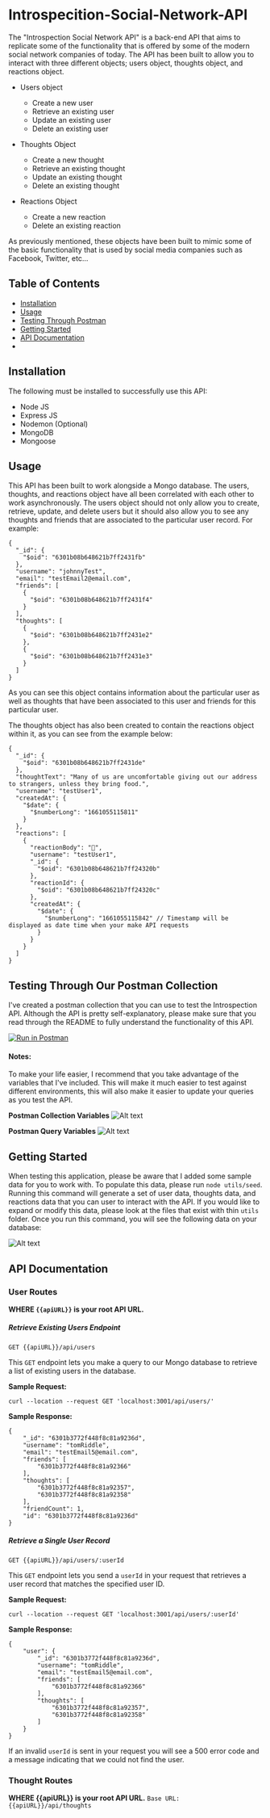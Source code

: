 # Introspecition-Social-Network-API

The "Introspection Social Network API" is a back-end API that aims to replicate some of the functionality that is offered by some of the modern social network companies of today. The API has been built to allow you to interact with three different objects; users object, thoughts object, and reactions object. 

* Users object
    * Create a new user
    * Retrieve an existing user
    * Update an existing user
    * Delete an existing user

* Thoughts Object
    * Create a new thought
    * Retrieve an existing thought
    * Update an existing thought
    * Delete an existing thought

* Reactions Object
    * Create a new reaction
    * Delete an existing reaction

As previously mentioned, these objects have been built to mimic some of the basic functionality that is used by social media companies such as Facebook, Twitter, etc... 

## Table of Contents

* [Installation](#installation)
* [Usage](#usage)
* [Testing Through Postman](#testing-through-our-postman-collection)
* [Getting Started](#getting-started)
* [API Documentation](#api-documentation)
* 


## Installation

The following must be installed to successfully use this API: 
* Node JS
* Express JS
* Nodemon (Optional)
* MongoDB
* Mongoose

## Usage

This API has been built to work alongside a Mongo database. The users, thoughts, and reactions object have all been correlated with each other to work asynchronously. The users object should not only allow you to create, retrieve, update, and delete users but it should also allow you to see any thoughts and friends that are associated to the particular user record. For example: 

```
{
  "_id": {
    "$oid": "6301b08b648621b7ff2431fb"
  },
  "username": "johnnyTest",
  "email": "testEmail2@email.com",
  "friends": [
    {
      "$oid": "6301b08b648621b7ff2431f4"
    }
  ],
  "thoughts": [
    {
      "$oid": "6301b08b648621b7ff2431e2"
    },
    {
      "$oid": "6301b08b648621b7ff2431e3"
    }
  ]
}

```

As you can see this object contains information about the particular user as well as thoughts that have been associated to this user and friends for this particular user. 

The thoughts object has also been created to contain the reactions object within it, as you can see from the example below: 

```
{
  "_id": {
    "$oid": "6301b08b648621b7ff2431de"
  },
  "thoughtText": "Many of us are uncomfortable giving out our address to strangers, unless they bring food.",
  "username": "testUser1",
  "createdAt": {
    "$date": {
      "$numberLong": "1661055115811"
    }
  },
  "reactions": [
    {
      "reactionBody": "🤣",
      "username": "testUser1",
      "_id": {
        "$oid": "6301b08b648621b7ff24320b"
      },
      "reactionId": {
        "$oid": "6301b08b648621b7ff24320c"
      },
      "createdAt": {
        "$date": {
          "$numberLong": "1661055115842" // Timestamp will be displayed as date time when your make API requests 
        }
      }
    }
  ]
}
```

## Testing Through Our Postman Collection

I've created a postman collection that you can use to test the Introspection API. Although the API is pretty self-explanatory, please make sure that you read through the README to fully understand the functionality of this API.

[![Run in Postman](https://run.pstmn.io/button.svg)](https://app.getpostman.com/run-collection/109c14a80e21ef674f84?action=collection%2Fimport)

#### Notes: 

To make your life easier, I recommend that you take advantage of the variables that I've included. This will make it much easier to test against different environments, this will also make it easier to update your queries as you test the API. 

**Postman Collection Variables**
![Alt text](./images/postmanVariables.png "Postman Collection Variables") </br>

**Postman Query Variables**
![Alt text](./images/URLQueries.png "Postman Query Variables") </br>

## Getting Started

When testing this application, please be aware that I added some sample data for you to work with. To populate this data, please run ```node utils/seed```. Running this command will generate a set of user data, thoughts data, and reactions data that you can user to interact with the API. If you would like to expand or modify this data, please look at the files that exist with thin ```utils``` folder. Once you run this command, you will see the following data on your database: 

![Alt text](./images/seedData.png "API Seed Data") </br>

## API Documentation

### User Routes
**WHERE ```{{apiURL}}``` is your root API URL.** </br>

##### Retrieve Existing Users Endpoint
```GET {{apiURL}}/api/users``` </br>

This ```GET``` endpoint lets you make a query to our Mongo database to retrieve a list of existing users in the database. 

**Sample Request:**
```
curl --location --request GET 'localhost:3001/api/users/'
```

**Sample Response:**
```
{
    "_id": "6301b3772f448f8c81a9236d",
    "username": "tomRiddle",
    "email": "testEmail5@email.com",
    "friends": [
        "6301b3772f448f8c81a92366"
    ],
    "thoughts": [
        "6301b3772f448f8c81a92357",
        "6301b3772f448f8c81a92358"
    ],
    "friendCount": 1,
    "id": "6301b3772f448f8c81a9236d"
}
```

##### Retrieve a Single User Record
```GET {{apiURL}}/api/users/:userId``` </br>

This ```GET``` endpoint lets you send a ```userId``` in your request that retrieves a user record that matches the specified user ID. 

**Sample Request:**

```
curl --location --request GET 'localhost:3001/api/users/:userId'
```

**Sample Response:**

```
{
    "user": {
        "_id": "6301b3772f448f8c81a9236d",
        "username": "tomRiddle",
        "email": "testEmail5@email.com",
        "friends": [
            "6301b3772f448f8c81a92366"
        ],
        "thoughts": [
            "6301b3772f448f8c81a92357",
            "6301b3772f448f8c81a92358"
        ]
    }
}
```

If an invalid ```userId``` is sent in your request you will see a 500 error code and a message indicating that we could not find the user.

### Thought Routes
**WHERE {{apiURL}} is your root API URL.**
```Base URL: {{apiURL}}/api/thoughts```